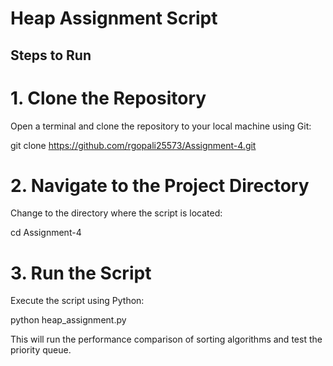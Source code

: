 # Heap Assignment Script

## Steps to Run

# 1. Clone the Repository

   Open a terminal and clone the repository to your local machine using Git:
   
   git clone https://github.com/rgopali25573/Assignment-4.git 
  
# 2. Navigate to the Project Directory

   Change to the directory where the script is located:
  
   cd Assignment-4
  
# 3. Run the Script

   Execute the script using Python:

   python heap_assignment.py
  
   This will run the performance comparison of sorting algorithms and test the priority queue.
